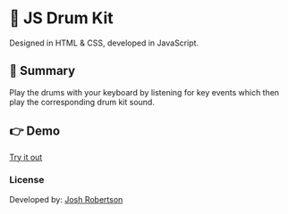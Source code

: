 # :musical_note: JS Drum Kit

Designed in HTML & CSS, developed in JavaScript.

## :pushpin: Summary

Play the drums with your keyboard by listening for key events which then play the corresponding drum kit sound.

## :point_right: Demo

[Try it out](https://joshuarobertson.github.io/drum-kit/)

### License

Developed by: [Josh Robertson](https://github.com/JoshuaRobertson/)

